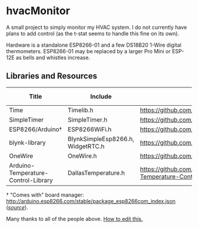# hvacMonitor

A small project to simply monitor my HVAC system. I do not currently have plans to add control (as the t-stat seems to handle this fine on its own).

Hardware is a standalone ESP8266-01 and a few DS18B20 1-Wire digital thermometers. ESP8266-01 may be replaced by a larger Pro Mini or ESP-12E as bells and whistles increase.

## Libraries and Resources

Title | Include | Link | w/ IDE?
------|---------|------|----------
Time | Timelib.h | https://github.com/PaulStoffregen/Time
SimpleTimer | SimpleTimer.h | https://github.com/jfturcot/SimpleTimer
ESP8266/Arduino† | ESP8266WiFi.h | https://github.com/esp8266/Arduino | No
blynk-library | BlynkSimpleEsp8266.h, WidgetRTC.h | https://github.com/blynkkk/blynk-library | No
OneWire | OneWire.h | https://github.com/PaulStoffregen/OneWire
Arduino-Temperature-Control-Library | DallasTemperature.h | https://github.com/milesburton/Arduino-Temperature-Control-Library
† "Comes with" board manager: http://arduino.esp8266.com/stable/package_esp8266com_index.json ([*source*](https://github.com/esp8266/Arduino#installing-with-boards-manager)).

Many thanks to all of the people above. [How to edit this.](https://guides.github.com/features/mastering-markdown/)

